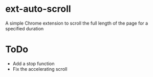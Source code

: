 # ext-auto-scroll

A simple Chrome extension to scroll the full length of the page for a specified duration

# ToDo

-   Add a stop function
-   Fix the accelerating scroll
